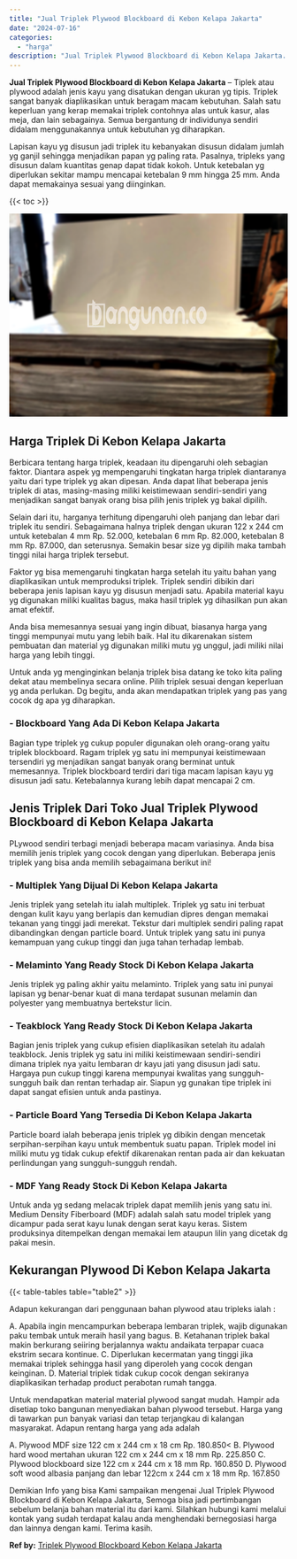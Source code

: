```yaml
---
title: "Jual Triplek Plywood Blockboard di Kebon Kelapa Jakarta"
date: "2024-07-16"
categories: 
  - "harga"
description: "Jual Triplek Plywood Blockboard di Kebon Kelapa Jakarta. Demikian Info yang bisa Kami sampaikan mengenai Jual Triplek Plywood Blockboard di Kebon Kelapa Jaka..."
---
```


**Jual Triplek Plywood Blockboard di Kebon Kelapa Jakarta** – Tiplek atau plywood adalah jenis kayu yang disatukan dengan ukuran yg tipis. Triplek sangat banyak diaplikasikan untuk beragam macam kebutuhan. Salah satu keperluan yang kerap memakai triplek contohnya alas untuk kasur, alas meja, dan lain sebagainya. Semua bergantung dr individunya sendiri didalam menggunakannya untuk kebutuhan yg diharapkan.

Lapisan kayu yg disusun jadi triplek itu kebanyakan disusun didalam jumlah yg ganjil sehingga menjadikan papan yg paling rata. Pasalnya, tripleks yang disusun dalam kuantitas genap dapat tidak kokoh. Untuk ketebalan yg diperlukan sekitar mampu mencapai ketebalan 9 mm hingga 25 mm. Anda dapat memakainya sesuai yang diinginkan.

{{< toc >}}

![Jual Triplek Plywood Blockboard di Kebon Kelapa Jakarta](/images/jual-triplek-murah-47.png)

## Harga Triplek Di Kebon Kelapa Jakarta

Berbicara tentang harga triplek, keadaan itu dipengaruhi oleh sebagian faktor. Diantara aspek yg mempengaruhi tingkatan harga triplek diantaranya yaitu dari type triplek yg akan dipesan. Anda dapat lihat beberapa jenis triplek di atas, masing-masing miliki keistimewaan sendiri-sendiri yang menjadikan sangat banyak orang bisa pilih jenis triplek yg bakal dipilih.

Selain dari itu, harganya terhitung dipengaruhi oleh panjang dan lebar dari triplek itu sendiri. Sebagaimana halnya triplek dengan ukuran 122 x 244 cm untuk ketebalan 4 mm Rp. 52.000, ketebalan 6 mm Rp. 82.000, ketebalan 8 mm Rp. 87.000, dan seterusnya. Semakin besar size yg dipilih maka tambah tinggi nilai harga triplek tersebut.

Faktor yg bisa memengaruhi tingkatan harga setelah itu yaitu bahan yang diaplikasikan untuk memproduksi triplek. Triplek sendiri dibikin dari beberapa jenis lapisan kayu yg disusun menjadi satu. Apabila material kayu yg digunakan miliki kualitas bagus, maka hasil triplek yg dihasilkan pun akan amat efektif.

Anda bisa memesannya sesuai yang ingin dibuat, biasanya harga yang tinggi mempunyai mutu yang lebih baik. Hal itu dikarenakan sistem pembuatan dan material yg digunakan miliki mutu yg unggul, jadi miliki nilai harga yang lebih tinggi.

Untuk anda yg menginginkan belanja triplek bisa datang ke toko kita paling dekat atau membelinya secara online. Pilih triplek sesuai dengan keperluan yg anda perlukan. Dg begitu, anda akan mendapatkan triplek yang pas yang cocok dg apa yg diharapkan.

### \- Blockboard Yang Ada Di Kebon Kelapa Jakarta

Bagian type triplek yg cukup populer digunakan oleh orang-orang yaitu triplek blockboard. Ragam triplek yg satu ini mempunyai keistimewaan tersendiri yg menjadikan sangat banyak orang berminat untuk memesannya. Triplek blockboard terdiri dari tiga macam lapisan kayu yg disusun jadi satu. Ketebalannya kurang lebih dapat mencapai 2 cm.

## Jenis Triplek Dari Toko Jual Triplek Plywood Blockboard di Kebon Kelapa Jakarta

PLywood sendiri terbagi menjadi beberapa macam variasinya. Anda bisa memilih jenis triplek yang cocok dengan yang diperlukan. Beberapa jenis triplek yang bisa anda memilih sebagaimana berikut ini!

### \- Multiplek Yang Dijual Di Kebon Kelapa Jakarta

Jenis triplek yang setelah itu ialah multiplek. Triplek yg satu ini terbuat dengan kulit kayu yang berlapis dan kemudian dipres dengan memakai tekanan yang tinggi jadi merekat. Tekstur dari multiplek sendiri paling rapat dibandingkan dengan particle board. Untuk triplek yang satu ini punya kemampuan yang cukup tinggi dan juga tahan terhadap lembab.

### \- Melaminto Yang Ready Stock Di Kebon Kelapa Jakarta

Jenis triplek yg paling akhir yaitu melaminto. Triplek yang satu ini punyai lapisan yg benar-benar kuat di mana terdapat susunan melamin dan polyester yang membuatnya bertekstur licin.

### \- Teakblock Yang Ready Stock Di Kebon Kelapa Jakarta

Bagian jenis triplek yang cukup efisien diaplikasikan setelah itu adalah teakblock. Jenis triplek yg satu ini miliki keistimewaan sendiri-sendiri dimana triplek nya yaitu lembaran dr kayu jati yang disusun jadi satu. Hargaya pun cukup tinggi karena mempunyai kwalitas yang sungguh-sungguh baik dan rentan terhadap air. Siapun yg gunakan tipe triplek ini dapat sangat efisien untuk anda pastinya.

### \- Particle Board Yang Tersedia Di Kebon Kelapa Jakarta

Particle board ialah beberapa jenis triplek yg dibikin dengan mencetak serpihan-serpihan kayu untuk membentuk suatu papan. Triplek model ini miliki mutu yg tidak cukup efektif dikarenakan rentan pada air dan kekuatan perlindungan yang sungguh-sungguh rendah.

### \- MDF Yang Ready Stock Di Kebon Kelapa Jakarta

Untuk anda yg sedang melacak triplek dapat memilih jenis yang satu ini. Medium Density Fiberboard (MDF) adalah salah satu model triplek yang dicampur pada serat kayu lunak dengan serat kayu keras. Sistem produksinya ditempelkan dengan memakai lem ataupun lilin yang dicetak dg pakai mesin.

## Kekurangan Plywood Di Kebon Kelapa Jakarta

{{< table-tables table="table2" >}}

Adapun kekurangan dari penggunaan bahan plywood atau tripleks ialah :

A. Apabila ingin mencampurkan beberapa lembaran triplek, wajib digunakan paku tembak untuk meraih hasil yang bagus. B. Ketahanan triplek bakal makin berkurang seiiring berjalannya waktu andaikata terpapar cuaca ekstrim secara kontinue. C. Diperlukan kecermatan yang tinggi jika memakai triplek sehingga hasil yang diperoleh yang cocok dengan keinginan. D. Material triplek tidak cukup cocok dengan sekiranya diaplikasikan terhadap product perabotan rumah tangga.

Untuk mendapatkan material material plywood sangat mudah. Hampir ada disetiap toko bangunan menyediakan bahan plywood tersebut. Harga yang di tawarkan pun banyak variasi dan tetap terjangkau di kalangan masyarakat. Adapun rentang harga yang ada adalah

A. Plywood MDF size 122 cm x 244 cm x 18 cm Rp. 180.850< B. Plywood hard wood mertahan ukuran 122 cm x 244 cm x 18 mm Rp. 225.850 C. Plywood blockboard size 122 cm x 244 cm x 18 mm Rp. 160.850 D. Plywood soft wood albasia panjang dan lebar 122cm x 244 cm x 18 mm Rp. 167.850

Demikian Info yang bisa Kami sampaikan mengenai Jual Triplek Plywood Blockboard di Kebon Kelapa Jakarta, Semoga bisa jadi pertimbangan sebelum belanja bahan material itu dari kami. Silahkan hubungi kami melalui kontak yang sudah terdapat kalau anda menghendaki bernegosiasi harga dan lainnya dengan kami. Terima kasih.

**Ref by:** [Triplek Plywood Blockboard Kebon Kelapa Jakarta](https://id.wikipedia.org/wiki/Triplek)
